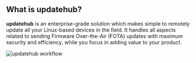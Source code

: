 ## What is updatehub?

**updatehub** is an enterprise-grade solution which makes simple to remotely update all your Linux-based devices in the field. It handles all aspects related to sending Firmware Over-the-Air (FOTA) updates with maximum security and efficiency, while you focus in adding value to your product.

![updatehub workflow](/img/workflow.png)
